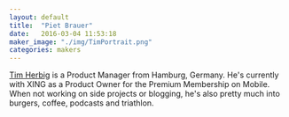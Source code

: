 ```yaml
---
layout: default
title:  "Piet Brauer"
date:   2016-03-04 11:53:18
maker_image: "./img/TimPortrait.png"
categories: makers
---
```


[Tim Herbig](https://twitter.com/herbigt) is a Product Manager from Hamburg, Germany. He's currently with XING as a Product Owner for the Premium Membership on Mobile. When not working on side projects or blogging, he's also pretty much into burgers, coffee, podcasts and triathlon.
